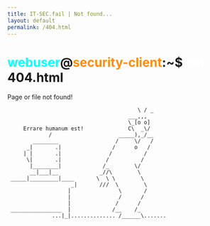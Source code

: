 ```yaml
---
title: IT-SEC.fail | Not found...
layout: default
permalink: /404.html
---
```


# <span style="color: cyan;">webuser</span>@<span style="color: darkorange;">security-client</span>:~$ <span style="color: white;">cat</span> 404.html

Page or file not found!

```text
                                         \ / _
                                      ___,,,
                                      \_[o o]
     Errare humanum est!              C\  _\/
             /                     _____),_/__
        ________                  /     \/   /
      _|       .|                /      o   /
     | |       .|               /          /
      \|       .|              /          /
       |________|             /_        \/
       __|___|__             _//\        \
 _____|_________|____       \  \ \        \
                    _|       ///  \        \
                   |               \       /
                   |               /      /
                   |              /      /
 ________________  |             /__    /_
              ...|_|.............. /______\.......

```
